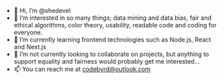 - 👋 Hi, I’m @shedevel 
- 👀 I’m interested in so many things; data mining and data bias, fair and ethical algorithms, color theory, usability, readable code and coding for everyone.
- 🌱 I’m currently learning frontend technologies such as Node.js, React and Next.js
- 💞️ I’m not currently looking to collaborate on projects, but anything to support equality and fairness would probably get me interested...
- 📫 You can reach me at codebyrd@outlook.com

<!---
shedevel/shedevel is a ✨ special ✨ repository because its `README.md` (this file) appears on your GitHub profile.
You can click the Preview link to take a look at your changes.
--->
